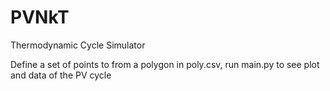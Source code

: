 # PVNkT
Thermodynamic Cycle Simulator


Define a set of points to from a polygon in poly.csv, 
run main.py to see plot and data of the PV cycle 
